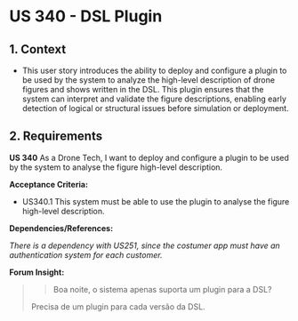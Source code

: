 # US 340 - DSL Plugin

## 1. Context

* This user story introduces the ability to deploy and configure a plugin to be used by the system to analyze the high-level description
of drone figures and shows written in the DSL. This plugin ensures that the system can interpret and validate the figure descriptions, enabling
early detection of logical or structural issues before simulation or deployment.

## 2. Requirements

**US 340** As a Drone Tech, I want to deploy and configure a plugin to be used by the system to analyse the figure high-level description.

**Acceptance Criteria:**

- US340.1 This system must be able to use the plugin to analyse the figure high-level description.

**Dependencies/References:**

*There is a dependency with US251, since the costumer app must have an authentication system for each customer.*

**Forum Insight:**

>>Boa noite, o sistema apenas suporta um plugin para a DSL?
> 
> Precisa de um plugin para cada versão da DSL.

